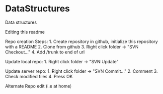 # DataStructures
Data structures

Editing this readme

Repo creation Steps:
	1. Create repository in github, initialize this repository with a README
	2. Clone from github
	3. Right click folder -> "SVN Checkout..."
	4. Add /trunk to end of url

Update local repo:
	1. Right click folder -> "SVN Update"
	
Update server repo:
	1. Right click folder -> "SVN Commit..."
	2. Comment
	3. Check modified files
	4. Press OK
	
Alternate Repo edit (i.e at home)